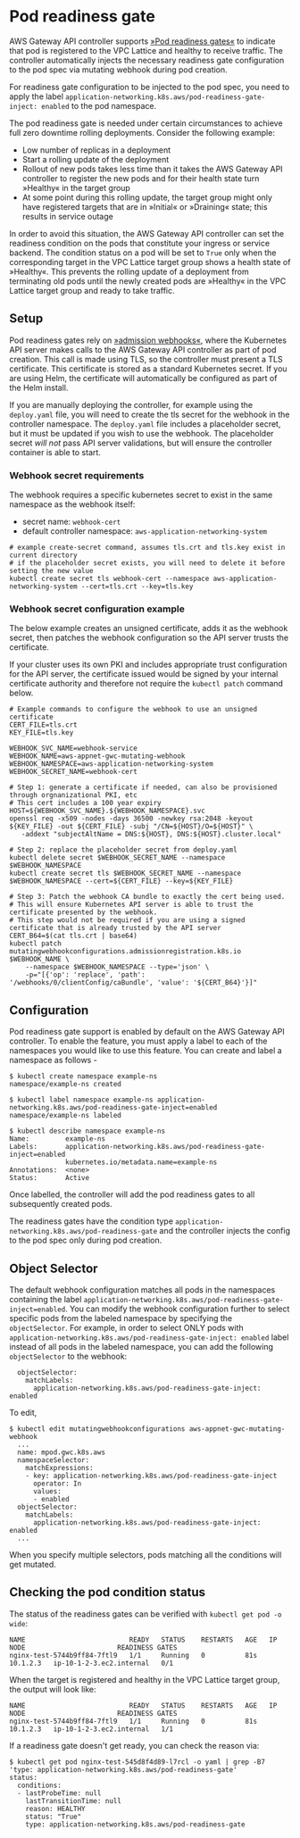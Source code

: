 # Pod readiness gate

AWS Gateway API controller supports [»Pod readiness gates«](https://kubernetes.io/docs/concepts/workloads/pods/pod-lifecycle/#pod-readiness-gate) to indicate that pod is registered to the VPC Lattice and healthy to receive traffic.
The controller automatically injects the necessary readiness gate configuration to the pod spec via mutating webhook during pod creation.

For readiness gate configuration to be injected to the pod spec, you need to apply the label `application-networking.k8s.aws/pod-readiness-gate-inject: enabled` to the pod namespace. 

The pod readiness gate is needed under certain circumstances to achieve full zero downtime rolling deployments. Consider the following example:

* Low number of replicas in a deployment
* Start a rolling update of the deployment
* Rollout of new pods takes less time than it takes the AWS Gateway API controller to register the new pods and for their health state turn »Healthy« in the target group
* At some point during this rolling update, the target group might only have registered targets that are in »Initial« or »Draining« state; this results in service outage

In order to avoid this situation, the AWS Gateway API controller can set the readiness condition on the pods that constitute your ingress or service backend. The condition status on a pod will be set to `True` only when the corresponding target in the VPC Lattice target group shows a health state of »Healthy«.
This prevents the rolling update of a deployment from terminating old pods until the newly created pods are »Healthy« in the VPC Lattice target group and ready to take traffic.

## Setup
Pod readiness gates rely on [»admission webhooks«](https://kubernetes.io/docs/reference/access-authn-authz/extensible-admission-controllers/), where the Kubernetes API server makes calls to the AWS Gateway API controller as part of pod creation. This call is made using TLS, so the controller must present a TLS certificate. This certificate is stored as a standard Kubernetes secret. If you are using Helm, the certificate will automatically be configured as part of the Helm install.

If you are manually deploying the controller, for example using the ```deploy.yaml``` file, you will need to create the tls secret for the webhook in the controller namespace. The ```deploy.yaml``` file includes a placeholder secret, but it must be updated if you wish to use the webhook. The placeholder secret _will not_ pass API server validations, but will ensure the controller container is able to start.

### Webhook secret requirements
The webhook requires a specific kubernetes secret to exist in the same namespace as the webhook itself:
* secret name: ```webhook-cert```
* default controller namespace: ```aws-application-networking-system```
```console
# example create-secret command, assumes tls.crt and tls.key exist in current directory
# if the placeholder secret exists, you will need to delete it before setting the new value
kubectl create secret tls webhook-cert --namespace aws-application-networking-system --cert=tls.crt --key=tls.key
```

### Webhook secret configuration example
The below example creates an unsigned certificate, adds it as the webhook secret, then patches the webhook configuration so the API server trusts the certificate.

If your cluster uses its own PKI and includes appropriate trust configuration for the API server, the certificate issued would be signed by your internal certificate authority and therefore not require the ```kubectl patch``` command below.
```console
# Example commands to configure the webhook to use an unsigned certificate
CERT_FILE=tls.crt
KEY_FILE=tls.key

WEBHOOK_SVC_NAME=webhook-service
WEBHOOK_NAME=aws-appnet-gwc-mutating-webhook
WEBHOOK_NAMESPACE=aws-application-networking-system
WEBHOOK_SECRET_NAME=webhook-cert

# Step 1: generate a certificate if needed, can also be provisioned through orgnanizational PKI, etc
# This cert includes a 100 year expiry
HOST=${WEBHOOK_SVC_NAME}.${WEBHOOK_NAMESPACE}.svc
openssl req -x509 -nodes -days 36500 -newkey rsa:2048 -keyout ${KEY_FILE} -out ${CERT_FILE} -subj "/CN=${HOST}/O=${HOST}" \
   -addext "subjectAltName = DNS:${HOST}, DNS:${HOST}.cluster.local"
   
# Step 2: replace the placeholder secret from deploy.yaml
kubectl delete secret $WEBHOOK_SECRET_NAME --namespace $WEBHOOK_NAMESPACE
kubectl create secret tls $WEBHOOK_SECRET_NAME --namespace $WEBHOOK_NAMESPACE --cert=${CERT_FILE} --key=${KEY_FILE}

# Step 3: Patch the webhook CA bundle to exactly the cert being used.
# This will ensure Kubernetes API server is able to trust the certificate presented by the webhook.
# This step would not be required if you are using a signed certificate that is already trusted by the API server
CERT_B64=$(cat tls.crt | base64)
kubectl patch mutatingwebhookconfigurations.admissionregistration.k8s.io $WEBHOOK_NAME \
    --namespace $WEBHOOK_NAMESPACE --type='json' \
    -p="[{'op': 'replace', 'path': '/webhooks/0/clientConfig/caBundle', 'value': '${CERT_B64}'}]"
```

## Configuration
Pod readiness gate support is enabled by default on the AWS Gateway API controller. To enable the feature, you must apply a label to each of the namespaces you would like to use this feature. You can create and label a namespace as follows -

```
$ kubectl create namespace example-ns
namespace/example-ns created

$ kubectl label namespace example-ns application-networking.k8s.aws/pod-readiness-gate-inject=enabled
namespace/example-ns labeled

$ kubectl describe namespace example-ns
Name:         example-ns
Labels:       application-networking.k8s.aws/pod-readiness-gate-inject=enabled
              kubernetes.io/metadata.name=example-ns
Annotations:  <none>
Status:       Active
```

Once labelled, the controller will add the pod readiness gates to all subsequently created pods.

The readiness gates have the condition type ```application-networking.k8s.aws/pod-readiness-gate``` and the controller injects the config to the pod spec only during pod creation.

## Object Selector
The default webhook configuration matches all pods in the namespaces containing the label `application-networking.k8s.aws/pod-readiness-gate-inject=enabled`. You can modify the webhook configuration further to select specific pods from the labeled namespace by specifying the `objectSelector`. For example, in order to select ONLY pods with `application-networking.k8s.aws/pod-readiness-gate-inject: enabled` label instead of all pods in the labeled namespace, you can add the following `objectSelector` to the webhook:
```
  objectSelector:
    matchLabels:
      application-networking.k8s.aws/pod-readiness-gate-inject: enabled
```
To edit,
```
$ kubectl edit mutatingwebhookconfigurations aws-appnet-gwc-mutating-webhook
  ...
  name: mpod.gwc.k8s.aws
  namespaceSelector:
    matchExpressions:
    - key: application-networking.k8s.aws/pod-readiness-gate-inject
      operator: In
      values:
      - enabled
  objectSelector:
    matchLabels:
      application-networking.k8s.aws/pod-readiness-gate-inject: enabled
  ...
```
When you specify multiple selectors, pods matching all the conditions will get mutated.

## Checking the pod condition status

The status of the readiness gates can be verified with `kubectl get pod -o wide`:
```
NAME                          READY   STATUS    RESTARTS   AGE   IP         NODE                       READINESS GATES
nginx-test-5744b9ff84-7ftl9   1/1     Running   0          81s   10.1.2.3   ip-10-1-2-3.ec2.internal   0/1
```

When the target is registered and healthy in the VPC Lattice target group, the output will look like:
```
NAME                          READY   STATUS    RESTARTS   AGE   IP         NODE                       READINESS GATES
nginx-test-5744b9ff84-7ftl9   1/1     Running   0          81s   10.1.2.3   ip-10-1-2-3.ec2.internal   1/1
```

If a readiness gate doesn't get ready, you can check the reason via:

```console
$ kubectl get pod nginx-test-545d8f4d89-l7rcl -o yaml | grep -B7 'type: application-networking.k8s.aws/pod-readiness-gate'
status:
  conditions:
  - lastProbeTime: null
    lastTransitionTime: null
    reason: HEALTHY
    status: "True"
    type: application-networking.k8s.aws/pod-readiness-gate
```
